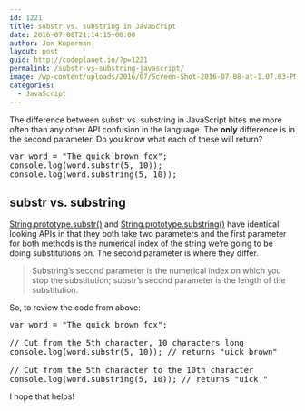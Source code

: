 ```yaml
---
id: 1221
title: substr vs. substring in JavaScript
date: 2016-07-08T21:14:15+00:00
author: Jon Kuperman
layout: post
guid: http://codeplanet.io/?p=1221
permalink: /substr-vs-substring-javascript/
image: /wp-content/uploads/2016/07/Screen-Shot-2016-07-08-at-1.07.03-PM.png
categories:
  - JavaScript
---
```

The difference between substr vs. substring in JavaScript bites me more often than any other API confusion in the language. The **only** difference is in the second parameter. Do you know what each of these will return?

<pre class="lang:js decode:true">var word = "The quick brown fox";
console.log(word.substr(5, 10));
console.log(word.substring(5, 10));</pre>

## substr vs. substring

[String.prototype.substr()](https://developer.mozilla.org/en-US/docs/Web/JavaScript/Reference/Global_Objects/String/substr) and [String.prototype.substring()](https://developer.mozilla.org/en-US/docs/Web/JavaScript/Reference/Global_Objects/String/substring) have identical looking APIs in that they both take two parameters and the first parameter for both methods is the numerical index of the string we&#8217;re going to be doing substitutions on. The second parameter is where they differ.

> Substring&#8217;s second parameter is the numerical index on which you stop the substitution; substr&#8217;s second parameter is the length of the substitution.

So, to review the code from above:

<pre class="lang:js decode:true">var word = "The quick brown fox";

// Cut from the 5th character, 10 characters long
console.log(word.substr(5, 10)); // returns "uick brown"

// Cut from the 5th character to the 10th character
console.log(word.substring(5, 10)); // returns "uick "
</pre>

I hope that helps!